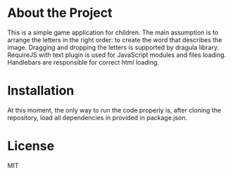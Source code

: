 <h1>About the Project</h1>
This is a simple game application for children. The main assumption is to arrange the letters in the right order: to create the word that describes the image. Dragging and dropping the letters is supported by dragula library. RequireJS with text plugin is used for JavaScript modules and files loading. Handlebars are responsible for correct html loading.

<h1>Installation</h1>
At this moment, the only way to run the code properly is, after cloning the repository, load all dependencies in provided in package.json. 

<h1>License</h1>
MIT
